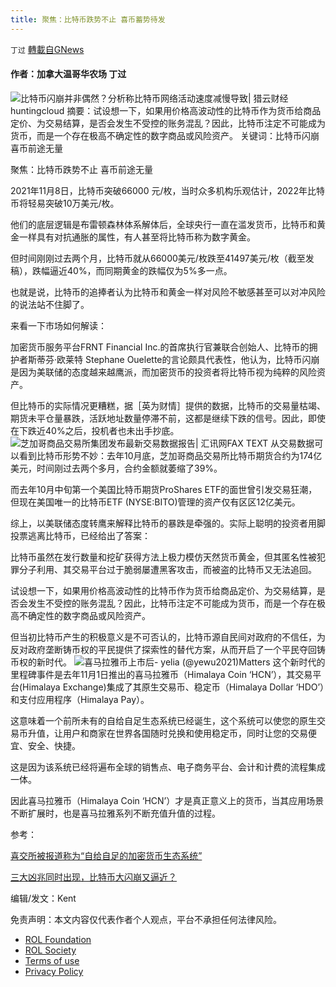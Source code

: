 ```yaml
---
title: 聚焦：比特币跌势不止 喜币蓄势待发
---
```

`丁过` [轉載自GNews](https://gnews.org/zh-hans/1834772/)

#### 作者：加拿大温哥华农场 丁过
![比特币闪崩并非偶然？分析称比特币网络活动速度减慢导致| 猎云财经](https://lieyuncj.obs.cn-north-4.myhuaweicloud.com/upload/file/201910/241352v7pkcs.jpg)huntingcloud
摘要：试设想一下，如果用价格高波动性的比特币作为货币给商品定价、为交易结算，是否会发生不受控的账务混乱？因此，比特币注定不可能成为货币，而是一个存在极高不确定性的数字商品或风险资产。
关键词：比特币闪崩 喜币前途无量

聚焦：比特币跌势不止 喜币前途无量

2021年11月8日，比特币突破66000 元/枚，当时众多机构乐观估计，2022年比特币将轻易突破10万美元/枚。

他们的底层逻辑是布雷顿森林体系解体后，全球央行一直在滥发货币，比特币和黄金一样具有对抗通胀的属性，有人甚至将比特币称为数字黄金。

但时间刚刚过去两个月，比特币就从66000美元/枚跌至41497美元/枚（截至发稿），跌幅逼近40%，而同期黄金的跌幅仅为5%多一点。

也就是说，比特币的追捧者认为比特币和黄金一样对风险不敏感甚至可以对冲风险的说法站不住脚了。

来看一下市场如何解读：

加密货币服务平台FRNT Financial Inc.的首席执行官兼联合创始人、比特币的拥护者斯蒂芬·欧莱特 Stephane Ouelette的言论颇具代表性，他认为，比特币闪崩是因为美联储的态度越来越鹰派，而加密货币的投资者将比特币视为纯粹的风险资产。

但比特币的实际情况更糟糕，据［英为财情］提供的数据，比特币的交易量枯竭、期货未平仓量暴跌，活跃地址数量停滞不前，这都是继续下跌的信号。因此，即使在下跌近40%之后，投机者也未出手抄底。
![芝加哥商品交易所集团发布最新交易数据报告| 汇讯网](https://www.fxshell.com/wp-content/uploads/2017/09/59bb4af01d8b2.png)FAX TEXT
从交易数据可以看到比特币形势不妙：去年10月底，芝加哥商品交易所比特币期货合约为174亿美元，时间刚过去两个多月，合约金额就萎缩了39%。

而去年10月中旬第一个美国比特币期货ProShares ETF的面世曾引发交易狂潮，但现在美国唯一的比特币ETF (NYSE:BITO)管理的资产仅有区区12亿美元。

综上，以美联储态度转鹰来解释比特币的暴跌是牵强的。实际上聪明的投资者用脚投票逃离比特币，已经给出了答案：

比特币虽然在发行数量和挖矿获得方法上极力模仿天然货币黄金，但其匿名性被犯罪分子利用、其交易平台过于脆弱屡遭黑客攻击，而被盗的比特币又无法追回。

试设想一下，如果用价格高波动性的比特币作为货币给商品定价、为交易结算，是否会发生不受控的账务混乱？因此，比特币注定不可能成为货币，而是一个存在极高不确定性的数字商品或风险资产。

但当初比特币产生的积极意义是不可否认的，比特币源自民间对政府的不信任，为反对政府垄断铸币权的平民提供了探索性的替代方案，从而开启了一个平民夺回铸币权的新时代。
![喜马拉雅币上市后- yelia (@yewu2021)](https://assets.matters.news/embed/27206d4b-eda8-4eb5-b70d-56240aa22ed2.png)Matters
这个新时代的里程碑事件是去年11月1日推出的喜马拉雅币（Himalaya Coin ‘HCN’），其交易平台(Himalaya Exchange)集成了其原生交易币、稳定币（Himalaya Dollar ‘HDO’）和支付应用程序（Himalaya Pay）。

这意味着一个前所未有的自给自足生态系统已经诞生，这个系统可以使您的原生交易币升值，让用户和商家在世界各国随时兑换和使用稳定币，同时让您的交易便宜、安全、快捷。

这是因为该系统已经将遍布全球的销售点、电子商务平台、会计和计费的流程集成一体。

因此喜马拉雅币（Himalaya Coin ‘HCN’）才是真正意义上的货币，当其应用场景不断扩展时，也是喜马拉雅系列不断充值升值的过程。

参考：

[喜交所被报道称为“自给自足的加密货币生态系统”](https://gnews.org/zh-hans/1832369/)

[三大凶兆同时出现，比特币大闪崩又逼近？](https://cn.investing.com/analysis/article-200469779)

编辑/发文：Kent

 

免责声明：本文内容仅代表作者个人观点，平台不承担任何法律风险。

- [ROL Foundation](https://rolfoundation.org/)
- [ROL Society](https://rolsociety.org/)
- [Terms of use](https://gnews.org/terms-of-use-3/)
- [Privacy Policy](https://gnews.org/privacy-policy/)
